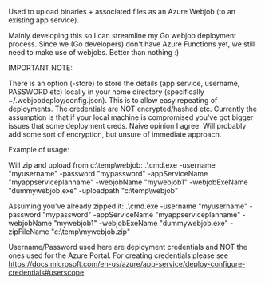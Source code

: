 Used to upload binaries + associated files as an Azure Webjob (to an existing app service).

Mainly developing this so I can streamline my Go webjob deployment process. Since we (Go developers) don't have Azure Functions
yet, we still need to make use of webjobs. Better than nothing :)

IMPORTANT NOTE:

There is an option (-store) to store the details (app service, username, PASSWORD etc) locally in your home directory (specifically ~/.webjobdeploy/config.json). This is to allow easy 
repeating of deployments. The credentials are NOT encrypted/hashed etc. Currently the assumption is that if your local machine is compromised you've got bigger issues that some deployment creds. 
Naive opinion I agree. Will probably add some sort of encryption, but unsure of immediate approach.

Example of usage:

Will zip and upload from c:\temp\webjob:
.\cmd.exe -username "myusername" -password "mypassword" -appServiceName "myappserviceplanname" -webjobName "mywebjob1" -webjobExeName "dummywebjob.exe" -uploadpath "c:\temp\webjob"

Assuming you've already zipped it:
.\cmd.exe -username "myusername" -password "mypassword" -appServiceName "myappserviceplanname" -webjobName "mywebjob1" -webjobExeName "dummywebjob.exe" -zipFileName "c:\temp\mywebjob.zip"

Username/Password used here are deployment credentials and NOT the ones used for the Azure Portal. For creating credentials please see https://docs.microsoft.com/en-us/azure/app-service/deploy-configure-credentials#userscope
